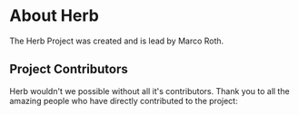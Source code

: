 <script setup>
  import { VPTeamMembers } from "vitepress/theme"

  const creator = {
    avatar: "https://www.github.com/marcoroth.png",
    name: "Marco Roth",
    title: "Creator and Project Lead",
    links: [
      { icon: "github", link: "https://github.com/marcoroth" },
      { icon: "twitter", link: "https://twitter.com/marcoroth_" },
      { icon: "mastodon", link: "https://ruby.social/@marcoroth" },
      { icon: "bluesky", link: "https://bsky.app/profile/marcoroth.dev" },
    ]
  }
</script>

# About Herb

The Herb Project was created and is lead by Marco Roth.

<VPTeamMembers size="small" :members="[creator]" />

## Project Contributors

Herb wouldn't we possible without all it's contributors. Thank you to all the amazing people who have directly contributed to the project:

<GitHubContributors owner="marcoroth" repo="herb" :limit="30" />
